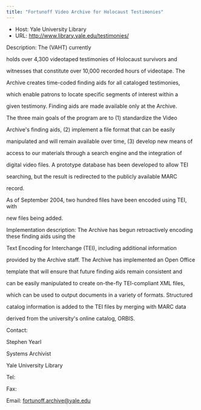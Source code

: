 ```yaml
---
title: "Fortunoff Video Archive for Holocaust Testimonies"
---
```





* Host: Yale University Library
* URL: <http://www.library.yale.edu/testimonies/>



Description:
 The (VAHT) currently 
 
 holds over 4,300 videotaped testimonies of Holocaust survivors and 
 
 witnesses that constitute over 10,000 recorded hours of videotape. The 
 
 Archive creates time-coded finding aids for all cataloged testimonies, 
 
 which enable patrons to locate specific segments of interest within a 
 
 given testimony. Finding aids are made available only at the Archive.
 
 
 
 The three main goals of the program are to (1) standardize the Video 
 
 Archive's finding aids, (2) implement a file format that can be easily 
 
 manipulated and will remain available over time, (3) develop new means of 
 
 access to our materials through a search engine and the integration of 
 
 digital video files. A prototype database has been developed to allow TEI 
 
 searching, but the result is redirected to the publicly available MARC 
 
 record.
 
 
 
 As of September 2004, two hundred files have been encoded using TEI, with 
 
 new files being added.



Implementation description:
 The Archive has begun retroactively encoding these finding aids using the 
 
 Text Encoding for Interchange (TEI), including additional information 
 
 provided by the Archive staff. The Archive has implemented an Open Office 
 
 template that will ensure that future finding aids remain consistent and 
 
 can be easily manipulated to create on-the-fly TEI-compliant XML files, 
 
 which can be used to output documents in a variety of formats. Structured 
 
 catalog information is added to the TEI files by merging with MARC data 
 
 derived from the university's online catalog, ORBIS.



Contact: 



Stephen Yearl



 
 Systems Archivist
 
 Yale University Library


Tel: 


Fax: 


Email: [fortunoff.archive@yale.edu](mailto:fortunoff.archive@yale.edu)





